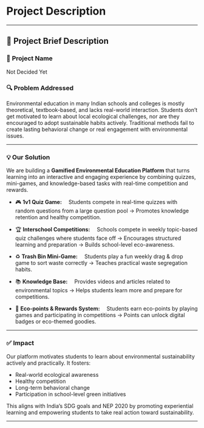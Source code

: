 # Project Description

---

## 🚀 Project Brief Description

### 🌱 **Project Name**

Not Decided Yet

### 🔍 **Problem Addressed**

Environmental education in many Indian schools and colleges is mostly theoretical, textbook-based, and lacks real-world interaction.
Students don’t get motivated to learn about local ecological challenges, nor are they encouraged to adopt sustainable habits actively. Traditional methods fail to create lasting behavioral change or real engagement with environmental issues.

---

### 💡 **Our Solution**

We are building a **Gamified Environmental Education Platform** that turns learning into an interactive and engaging experience by combining quizzes, mini-games, and knowledge-based tasks with real-time competition and rewards.

* 🎮 **1v1 Quiz Game:**
   Students compete in real-time quizzes with random questions from a large question pool → Promotes knowledge retention and healthy competition.

* 🏆 **Interschool Competitions:**
   Schools compete in weekly topic-based quiz challenges where students face off → Encourages structured learning and preparation → Builds school-level eco-awareness.

* ♻️ **Trash Bin Mini-Game:**
   Students play a fun weekly drag & drop game to sort waste correctly → Teaches practical waste segregation habits.

* 📚 **Knowledge Base:**
   Provides videos and articles related to environmental topics → Helps students learn more and prepare for competitions.

* 🎯 **Eco-points & Rewards System:**
   Students earn eco-points by playing games and participating in competitions → Points can unlock digital badges or eco-themed goodies.

---

### ✅ **Impact**

Our platform motivates students to learn about environmental sustainability actively and practically.
It fosters:

* Real-world ecological awareness
* Healthy competition
* Long-term behavioral change
* Participation in school-level green initiatives

This aligns with India’s SDG goals and NEP 2020 by promoting experiential learning and empowering students to take real action toward sustainability.

---
